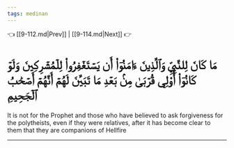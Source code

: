```yaml
---
tags: medinan
---
```


👈 [[9-112.md|Prev]] | [[9-114.md|Next]] 👉

# مَا كَانَ لِلنَّبِيِّ وَٱلَّذِينَ ءَامَنُوٓاْ أَن يَسۡتَغۡفِرُواْ لِلۡمُشۡرِكِينَ وَلَوۡ كَانُوٓاْ أُوْلِي قُرۡبَىٰ مِنۢ بَعۡدِ مَا تَبَيَّنَ لَهُمۡ أَنَّهُمۡ أَصۡحَٰبُ ٱلۡجَحِيمِ

It is not for the Prophet and those who have believed to ask forgiveness for the polytheists, even if they were relatives, after it has become clear to them that they are companions of Hellfire

---


